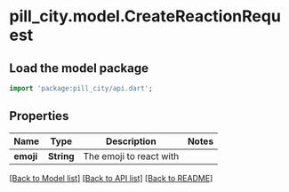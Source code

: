 # pill_city.model.CreateReactionRequest

## Load the model package
```dart
import 'package:pill_city/api.dart';
```

## Properties
Name | Type | Description | Notes
------------ | ------------- | ------------- | -------------
**emoji** | **String** | The emoji to react with | 

[[Back to Model list]](../README.md#documentation-for-models) [[Back to API list]](../README.md#documentation-for-api-endpoints) [[Back to README]](../README.md)


